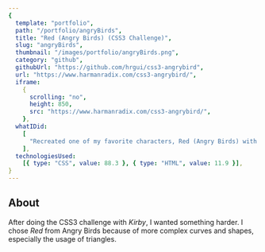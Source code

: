 ```yaml
---
{
  template: "portfolio",
  path: "/portfolio/angryBirds",
  title: "Red (Angry Birds) (CSS3 Challenge)",
  slug: "angryBirds",
  thumbnail: "/images/portfolio/angryBirds.png",
  category: "github",
  githubUrl: "https://github.com/hrgui/css3-angrybird",
  url: "https://www.harmanradix.com/css3-angrybird/",
  iframe:
    {
      scrolling: "no",
      height: 850,
      src: "https://www.harmanradix.com/css3-angrybird/",
    },
  whatIDid:
    [
      "Recreated one of my favorite characters, Red (Angry Birds) with just CSS",
    ],
  technologiesUsed:
    [{ type: "CSS", value: 88.3 }, { type: "HTML", value: 11.9 }],
}
---
```


## About

After doing the CSS3 challenge with _Kirby_, I wanted something harder. I chose _Red_ from Angry Birds because of more complex curves and shapes, especially the usage of triangles.
